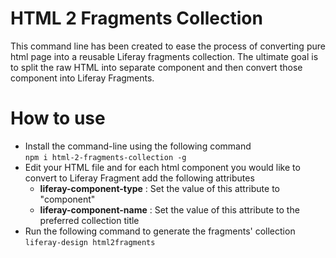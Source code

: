 # HTML 2 Fragments Collection

This command line has been created to ease the process of converting pure html page into a reusable Liferay fragments collection.
The ultimate goal is to split the raw HTML into separate component and then convert those component into Liferay Fragments.

# **How to use**
- Install the command-line using the following command <br/>`npm i html-2-fragments-collection -g`
- Edit your HTML file and for each html component you would like to convert to Liferay Fragment add the following attributes
  - **liferay-component-type** : Set the value of this attribute to "component"
  - **liferay-component-name** : Set the value of this attribute to the preferred collection title
- Run the following command to generate the fragments' collection <br/> `liferay-design html2fragments` <br/>

